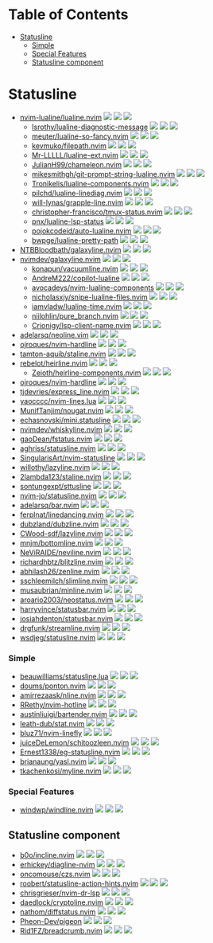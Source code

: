 # Table of Contents

<!-- toc -->

- [Statusline](#statusline)
    + [Simple](#simple)
    + [Special Features](#special-features)
  * [Statusline component](#statusline-component)

<!-- tocstop -->

# Statusline

- [nvim-lualine/lualine.nvim](https://github.com/nvim-lualine/lualine.nvim) ![](https://img.shields.io/github/stars/nvim-lualine/lualine.nvim) ![](https://img.shields.io/github/last-commit/nvim-lualine/lualine.nvim) ![](https://img.shields.io/github/commit-activity/y/nvim-lualine/lualine.nvim)
  - [Isrothy/lualine-diagnostic-message](https://github.com/Isrothy/lualine-diagnostic-message) ![](https://img.shields.io/github/stars/Isrothy/lualine-diagnostic-message) ![](https://img.shields.io/github/last-commit/Isrothy/lualine-diagnostic-message) ![](https://img.shields.io/github/commit-activity/y/Isrothy/lualine-diagnostic-message)
  - [meuter/lualine-so-fancy.nvim](https://github.com/meuter/lualine-so-fancy.nvim) ![](https://img.shields.io/github/stars/meuter/lualine-so-fancy.nvim) ![](https://img.shields.io/github/last-commit/meuter/lualine-so-fancy.nvim) ![](https://img.shields.io/github/commit-activity/y/meuter/lualine-so-fancy.nvim)
  - [kevmuko/filepath.nvim](https://github.com/kevmuko/filepath.nvim) ![](https://img.shields.io/github/stars/kevmuko/filepath.nvim) ![](https://img.shields.io/github/last-commit/kevmuko/filepath.nvim) ![](https://img.shields.io/github/commit-activity/y/kevmuko/filepath.nvim)
  - [Mr-LLLLL/lualine-ext.nvim](https://github.com/Mr-LLLLL/lualine-ext.nvim) ![](https://img.shields.io/github/stars/Mr-LLLLL/lualine-ext.nvim) ![](https://img.shields.io/github/last-commit/Mr-LLLLL/lualine-ext.nvim) ![](https://img.shields.io/github/commit-activity/y/Mr-LLLLL/lualine-ext.nvim)
  - [JulianH99/chameleon.nvim](https://github.com/JulianH99/chameleon.nvim) ![](https://img.shields.io/github/stars/JulianH99/chameleon.nvim) ![](https://img.shields.io/github/last-commit/JulianH99/chameleon.nvim) ![](https://img.shields.io/github/commit-activity/y/JulianH99/chameleon.nvim)
  - [mikesmithgh/git-prompt-string-lualine.nvim](https://github.com/mikesmithgh/git-prompt-string-lualine.nvim) ![](https://img.shields.io/github/stars/mikesmithgh/git-prompt-string-lualine.nvim) ![](https://img.shields.io/github/last-commit/mikesmithgh/git-prompt-string-lualine.nvim) ![](https://img.shields.io/github/commit-activity/y/mikesmithgh/git-prompt-string-lualine.nvim)
  - [Tronikelis/lualine-components.nvim](https://github.com/Tronikelis/lualine-components.nvim) ![](https://img.shields.io/github/stars/Tronikelis/lualine-components.nvim) ![](https://img.shields.io/github/last-commit/Tronikelis/lualine-components.nvim) ![](https://img.shields.io/github/commit-activity/y/Tronikelis/lualine-components.nvim)
  - [pilchd/lualine-linediag.nvim](https://github.com/pilchd/lualine-linediag.nvim) ![](https://img.shields.io/github/stars/pilchd/lualine-linediag.nvim) ![](https://img.shields.io/github/last-commit/pilchd/lualine-linediag.nvim) ![](https://img.shields.io/github/commit-activity/y/pilchd/lualine-linediag.nvim)
  - [will-lynas/grapple-line.nvim](https://github.com/will-lynas/grapple-line.nvim) ![](https://img.shields.io/github/stars/will-lynas/grapple-line.nvim) ![](https://img.shields.io/github/last-commit/will-lynas/grapple-line.nvim) ![](https://img.shields.io/github/commit-activity/y/will-lynas/grapple-line.nvim)
  - [christopher-francisco/tmux-status.nvim](https://github.com/christopher-francisco/tmux-status.nvim) ![](https://img.shields.io/github/stars/christopher-francisco/tmux-status.nvim) ![](https://img.shields.io/github/last-commit/christopher-francisco/tmux-status.nvim) ![](https://img.shields.io/github/commit-activity/y/christopher-francisco/tmux-status.nvim)
  - [pnx/lualine-lsp-status](https://github.com/pnx/lualine-lsp-status) ![](https://img.shields.io/github/stars/pnx/lualine-lsp-status) ![](https://img.shields.io/github/last-commit/pnx/lualine-lsp-status) ![](https://img.shields.io/github/commit-activity/y/pnx/lualine-lsp-status)
  - [pojokcodeid/auto-lualine.nvim](https://github.com/pojokcodeid/auto-lualine.nvim) ![](https://img.shields.io/github/stars/pojokcodeid/auto-lualine.nvim) ![](https://img.shields.io/github/last-commit/pojokcodeid/auto-lualine.nvim) ![](https://img.shields.io/github/commit-activity/y/pojokcodeid/auto-lualine.nvim)
  - [bwpge/lualine-pretty-path](https://github.com/bwpge/lualine-pretty-path) ![](https://img.shields.io/github/stars/bwpge/lualine-pretty-path) ![](https://img.shields.io/github/last-commit/bwpge/lualine-pretty-path) ![](https://img.shields.io/github/commit-activity/y/bwpge/lualine-pretty-path)
- [NTBBloodbath/galaxyline.nvim](https://github.com/NTBBloodbath/galaxyline.nvim) ![](https://img.shields.io/github/stars/NTBBloodbath/galaxyline.nvim) ![](https://img.shields.io/github/last-commit/NTBBloodbath/galaxyline.nvim) ![](https://img.shields.io/github/commit-activity/y/NTBBloodbath/galaxyline.nvim)
- [nvimdev/galaxyline.nvim](https://github.com/nvimdev/galaxyline.nvim) ![](https://img.shields.io/github/stars/nvimdev/galaxyline.nvim) ![](https://img.shields.io/github/last-commit/nvimdev/galaxyline.nvim) ![](https://img.shields.io/github/commit-activity/y/nvimdev/galaxyline.nvim)
  - [konapun/vacuumline.nvim](https://github.com/konapun/vacuumline.nvim) ![](https://img.shields.io/github/stars/konapun/vacuumline.nvim) ![](https://img.shields.io/github/last-commit/konapun/vacuumline.nvim) ![](https://img.shields.io/github/commit-activity/y/konapun/vacuumline.nvim)
  - [AndreM222/copilot-lualine](https://github.com/AndreM222/copilot-lualine) ![](https://img.shields.io/github/stars/AndreM222/copilot-lualine) ![](https://img.shields.io/github/last-commit/AndreM222/copilot-lualine) ![](https://img.shields.io/github/commit-activity/y/AndreM222/copilot-lualine)
  - [avocadeys/nvim-lualine-components](https://github.com/avocadeys/nvim-lualine-components) ![](https://img.shields.io/github/stars/avocadeys/nvim-lualine-components) ![](https://img.shields.io/github/last-commit/avocadeys/nvim-lualine-components) ![](https://img.shields.io/github/commit-activity/y/avocadeys/nvim-lualine-components)
  - [nicholasxjy/snipe-lualine-files.nvim](https://github.com/nicholasxjy/snipe-lualine-files.nvim) ![](https://img.shields.io/github/stars/nicholasxjy/snipe-lualine-files.nvim) ![](https://img.shields.io/github/last-commit/nicholasxjy/snipe-lualine-files.nvim) ![](https://img.shields.io/github/commit-activity/y/nicholasxjy/snipe-lualine-files.nvim)
  - [iamvladw/lualine-time.nvim](https://github.com/iamvladw/lualine-time.nvim) ![](https://img.shields.io/github/stars/iamvladw/lualine-time.nvim) ![](https://img.shields.io/github/last-commit/iamvladw/lualine-time.nvim) ![](https://img.shields.io/github/commit-activity/y/iamvladw/lualine-time.nvim)
  - [niilohlin/pure_branch.nvim](https://github.com/niilohlin/pure_branch.nvim) ![](https://img.shields.io/github/stars/niilohlin/pure_branch.nvim) ![](https://img.shields.io/github/last-commit/niilohlin/pure_branch.nvim) ![](https://img.shields.io/github/commit-activity/y/niilohlin/pure_branch.nvim)
  - [Crionigy/lsp-client-name.nvim](https://github.com/Crionigy/lsp-client-name.nvim) ![](https://img.shields.io/github/stars/Crionigy/lsp-client-name.nvim) ![](https://img.shields.io/github/last-commit/Crionigy/lsp-client-name.nvim) ![](https://img.shields.io/github/commit-activity/y/Crionigy/lsp-client-name.nvim)
- [adelarsq/neoline.vim](https://github.com/adelarsq/neoline.vim) ![](https://img.shields.io/github/stars/adelarsq/neoline.vim) ![](https://img.shields.io/github/last-commit/adelarsq/neoline.vim) ![](https://img.shields.io/github/commit-activity/y/adelarsq/neoline.vim)
- [ojroques/nvim-hardline](https://github.com/ojroques/nvim-hardline) ![](https://img.shields.io/github/stars/ojroques/nvim-hardline) ![](https://img.shields.io/github/last-commit/ojroques/nvim-hardline) ![](https://img.shields.io/github/commit-activity/y/ojroques/nvim-hardline)
- [tamton-aquib/staline.nvim](https://github.com/tamton-aquib/staline.nvim) ![](https://img.shields.io/github/stars/tamton-aquib/staline.nvim) ![](https://img.shields.io/github/last-commit/tamton-aquib/staline.nvim) ![](https://img.shields.io/github/commit-activity/y/tamton-aquib/staline.nvim)
- [rebelot/heirline.nvim](https://github.com/rebelot/heirline.nvim) ![](https://img.shields.io/github/stars/rebelot/heirline.nvim) ![](https://img.shields.io/github/last-commit/rebelot/heirline.nvim) ![](https://img.shields.io/github/commit-activity/y/rebelot/heirline.nvim)
  - [Zeioth/heirline-components.nvim](https://github.com/Zeioth/heirline-components.nvim) ![](https://img.shields.io/github/stars/Zeioth/heirline-components.nvim) ![](https://img.shields.io/github/last-commit/Zeioth/heirline-components.nvim) ![](https://img.shields.io/github/commit-activity/y/Zeioth/heirline-components.nvim)
- [ojroques/nvim-hardline](https://github.com/ojroques/nvim-hardline) ![](https://img.shields.io/github/stars/ojroques/nvim-hardline) ![](https://img.shields.io/github/last-commit/ojroques/nvim-hardline) ![](https://img.shields.io/github/commit-activity/y/ojroques/nvim-hardline)
- [tjdevries/express_line.nvim](https://github.com/tjdevries/express_line.nvim) ![](https://img.shields.io/github/stars/tjdevries/express_line.nvim) ![](https://img.shields.io/github/last-commit/tjdevries/express_line.nvim) ![](https://img.shields.io/github/commit-activity/y/tjdevries/express_line.nvim)
- [yaocccc/nvim-lines.lua](https://github.com/yaocccc/nvim-lines.lua) ![](https://img.shields.io/github/stars/yaocccc/nvim-lines.lua) ![](https://img.shields.io/github/last-commit/yaocccc/nvim-lines.lua) ![](https://img.shields.io/github/commit-activity/y/yaocccc/nvim-lines.lua)
- [MunifTanjim/nougat.nvim](https://github.com/MunifTanjim/nougat.nvim) ![](https://img.shields.io/github/stars/MunifTanjim/nougat.nvim) ![](https://img.shields.io/github/last-commit/MunifTanjim/nougat.nvim) ![](https://img.shields.io/github/commit-activity/y/MunifTanjim/nougat.nvim)
- [echasnovski/mini.statusline](https://github.com/echasnovski/mini.statusline) ![](https://img.shields.io/github/stars/echasnovski/mini.statusline) ![](https://img.shields.io/github/last-commit/echasnovski/mini.statusline) ![](https://img.shields.io/github/commit-activity/y/echasnovski/mini.statusline)
- [nvimdev/whiskyline.nvim](https://github.com/nvimdev/whiskyline.nvim) ![](https://img.shields.io/github/stars/nvimdev/whiskyline.nvim) ![](https://img.shields.io/github/last-commit/nvimdev/whiskyline.nvim) ![](https://img.shields.io/github/commit-activity/y/nvimdev/whiskyline.nvim)
- [gaoDean/fstatus.nvim](https://github.com/gaoDean/fstatus.nvim) ![](https://img.shields.io/github/stars/gaoDean/fstatus.nvim) ![](https://img.shields.io/github/last-commit/gaoDean/fstatus.nvim) ![](https://img.shields.io/github/commit-activity/y/gaoDean/fstatus.nvim)
- [aghriss/statusline.nvim](https://github.com/aghriss/statusline.nvim) ![](https://img.shields.io/github/stars/aghriss/statusline.nvim) ![](https://img.shields.io/github/last-commit/aghriss/statusline.nvim) ![](https://img.shields.io/github/commit-activity/y/aghriss/statusline.nvim)
- [SingularisArt/nvim-statusline](https://github.com/SingularisArt/nvim-statusline) ![](https://img.shields.io/github/stars/SingularisArt/nvim-statusline) ![](https://img.shields.io/github/last-commit/SingularisArt/nvim-statusline) ![](https://img.shields.io/github/commit-activity/y/SingularisArt/nvim-statusline)
- [willothy/lazyline.nvim](https://github.com/willothy/lazyline.nvim) ![](https://img.shields.io/github/stars/willothy/lazyline.nvim) ![](https://img.shields.io/github/last-commit/willothy/lazyline.nvim) ![](https://img.shields.io/github/commit-activity/y/willothy/lazyline.nvim)
- [2lambda123/staline.nvim](https://github.com/2lambda123/staline.nvim) ![](https://img.shields.io/github/stars/2lambda123/staline.nvim) ![](https://img.shields.io/github/last-commit/2lambda123/staline.nvim) ![](https://img.shields.io/github/commit-activity/y/2lambda123/staline.nvim)
- [sontungexpt/sttusline](https://github.com/sontungexpt/sttusline) ![](https://img.shields.io/github/stars/sontungexpt/sttusline) ![](https://img.shields.io/github/last-commit/sontungexpt/sttusline) ![](https://img.shields.io/github/commit-activity/y/sontungexpt/sttusline)
- [nvim-jo/statusline.nvim](https://github.com/nvim-jo/statusline.nvim) ![](https://img.shields.io/github/stars/nvim-jo/statusline.nvim) ![](https://img.shields.io/github/last-commit/nvim-jo/statusline.nvim) ![](https://img.shields.io/github/commit-activity/y/nvim-jo/statusline.nvim)
- [adelarsq/bar.nvim](https://github.com/adelarsq/bar.nvim) ![](https://img.shields.io/github/stars/adelarsq/bar.nvim) ![](https://img.shields.io/github/last-commit/adelarsq/bar.nvim) ![](https://img.shields.io/github/commit-activity/y/adelarsq/bar.nvim)
- [ferplnat/linedancing.nvim](https://github.com/ferplnat/linedancing.nvim) ![](https://img.shields.io/github/stars/ferplnat/linedancing.nvim) ![](https://img.shields.io/github/last-commit/ferplnat/linedancing.nvim) ![](https://img.shields.io/github/commit-activity/y/ferplnat/linedancing.nvim)
- [dubzland/dubzline.nvim](https://github.com/dubzland/dubzline.nvim) ![](https://img.shields.io/github/stars/dubzland/dubzline.nvim) ![](https://img.shields.io/github/last-commit/dubzland/dubzline.nvim) ![](https://img.shields.io/github/commit-activity/y/dubzland/dubzline.nvim)
- [CWood-sdf/lazyline.nvim](https://github.com/CWood-sdf/lazyline.nvim) ![](https://img.shields.io/github/stars/CWood-sdf/lazyline.nvim) ![](https://img.shields.io/github/last-commit/CWood-sdf/lazyline.nvim) ![](https://img.shields.io/github/commit-activity/y/CWood-sdf/lazyline.nvim)
- [mnjm/bottomline.nvim](https://github.com/mnjm/bottomline.nvim) ![](https://img.shields.io/github/stars/mnjm/bottomline.nvim) ![](https://img.shields.io/github/last-commit/mnjm/bottomline.nvim) ![](https://img.shields.io/github/commit-activity/y/mnjm/bottomline.nvim)
- [NeViRAIDE/neviline.nvim](https://github.com/NeViRAIDE/neviline.nvim) ![](https://img.shields.io/github/stars/NeViRAIDE/neviline.nvim) ![](https://img.shields.io/github/last-commit/NeViRAIDE/neviline.nvim) ![](https://img.shields.io/github/commit-activity/y/NeViRAIDE/neviline.nvim)
- [richardhbtz/blitzline.nvim](https://github.com/richardhbtz/blitzline.nvim) ![](https://img.shields.io/github/stars/richardhbtz/blitzline.nvim) ![](https://img.shields.io/github/last-commit/richardhbtz/blitzline.nvim) ![](https://img.shields.io/github/commit-activity/y/richardhbtz/blitzline.nvim)
- [abhilash26/zenline.nvim](https://github.com/abhilash26/zenline.nvim) ![](https://img.shields.io/github/stars/abhilash26/zenline.nvim) ![](https://img.shields.io/github/last-commit/abhilash26/zenline.nvim) ![](https://img.shields.io/github/commit-activity/y/abhilash26/zenline.nvim)
- [sschleemilch/slimline.nvim](https://github.com/sschleemilch/slimline.nvim) ![](https://img.shields.io/github/stars/sschleemilch/slimline.nvim) ![](https://img.shields.io/github/last-commit/sschleemilch/slimline.nvim) ![](https://img.shields.io/github/commit-activity/y/sschleemilch/slimline.nvim)
- [musaubrian/minline.nvim](https://github.com/musaubrian/minline.nvim) ![](https://img.shields.io/github/stars/musaubrian/minline.nvim) ![](https://img.shields.io/github/last-commit/musaubrian/minline.nvim) ![](https://img.shields.io/github/commit-activity/y/musaubrian/minline.nvim)
- [aroario2003/neostatus.nvim](https://github.com/aroario2003/neostatus.nvim) ![](https://img.shields.io/github/stars/aroario2003/neostatus.nvim) ![](https://img.shields.io/github/last-commit/aroario2003/neostatus.nvim) ![](https://img.shields.io/github/commit-activity/y/aroario2003/neostatus.nvim)
- [harryvince/statusbar.nvim](https://github.com/harryvince/statusbar.nvim) ![](https://img.shields.io/github/stars/harryvince/statusbar.nvim) ![](https://img.shields.io/github/last-commit/harryvince/statusbar.nvim) ![](https://img.shields.io/github/commit-activity/y/harryvince/statusbar.nvim)
- [josiahdenton/statusbar.nvim](https://github.com/josiahdenton/statusbar.nvim) ![](https://img.shields.io/github/stars/josiahdenton/statusbar.nvim) ![](https://img.shields.io/github/last-commit/josiahdenton/statusbar.nvim) ![](https://img.shields.io/github/commit-activity/y/josiahdenton/statusbar.nvim)
- [drgfunk/streamline.nvim](https://github.com/drgfunk/streamline.nvim) ![](https://img.shields.io/github/stars/drgfunk/streamline.nvim) ![](https://img.shields.io/github/last-commit/drgfunk/streamline.nvim) ![](https://img.shields.io/github/commit-activity/y/drgfunk/streamline.nvim)
- [wsdjeg/statusline.nvim](https://github.com/wsdjeg/statusline.nvim) ![](https://img.shields.io/github/stars/wsdjeg/statusline.nvim) ![](https://img.shields.io/github/last-commit/wsdjeg/statusline.nvim) ![](https://img.shields.io/github/commit-activity/y/wsdjeg/statusline.nvim)

### Simple

- [beauwilliams/statusline.lua](https://github.com/beauwilliams/statusline.lua) ![](https://img.shields.io/github/stars/beauwilliams/statusline.lua) ![](https://img.shields.io/github/last-commit/beauwilliams/statusline.lua) ![](https://img.shields.io/github/commit-activity/y/beauwilliams/statusline.lua)
- [doums/ponton.nvim](https://github.com/doums/ponton.nvim) ![](https://img.shields.io/github/stars/doums/ponton.nvim) ![](https://img.shields.io/github/last-commit/doums/ponton.nvim) ![](https://img.shields.io/github/commit-activity/y/doums/ponton.nvim)
- [amirrezaask/nline.nvim](https://github.com/amirrezaask/nline.nvim) ![](https://img.shields.io/github/stars/amirrezaask/nline.nvim) ![](https://img.shields.io/github/last-commit/amirrezaask/nline.nvim) ![](https://img.shields.io/github/commit-activity/y/amirrezaask/nline.nvim)
- [RRethy/nvim-hotline](https://github.com/RRethy/nvim-hotline) ![](https://img.shields.io/github/stars/RRethy/nvim-hotline) ![](https://img.shields.io/github/last-commit/RRethy/nvim-hotline) ![](https://img.shields.io/github/commit-activity/y/RRethy/nvim-hotline)
- [austinliuigi/bartender.nvim](https://github.com/austinliuigi/bartender.nvim) ![](https://img.shields.io/github/stars/austinliuigi/bartender.nvim) ![](https://img.shields.io/github/last-commit/austinliuigi/bartender.nvim) ![](https://img.shields.io/github/commit-activity/y/austinliuigi/bartender.nvim)
- [leath-dub/stat.nvim](https://github.com/leath-dub/stat.nvim) ![](https://img.shields.io/github/stars/leath-dub/stat.nvim) ![](https://img.shields.io/github/last-commit/leath-dub/stat.nvim) ![](https://img.shields.io/github/commit-activity/y/leath-dub/stat.nvim)
- [bluz71/nvim-linefly](https://github.com/bluz71/nvim-linefly) ![](https://img.shields.io/github/stars/bluz71/nvim-linefly) ![](https://img.shields.io/github/last-commit/bluz71/nvim-linefly) ![](https://img.shields.io/github/commit-activity/y/bluz71/nvim-linefly)
- [juiceDeLemon/schitoozleen.nvim](https://github.com/juiceDeLemon/schitoozleen.nvim) ![](https://img.shields.io/github/stars/juiceDeLemon/schitoozleen.nvim) ![](https://img.shields.io/github/last-commit/juiceDeLemon/schitoozleen.nvim) ![](https://img.shields.io/github/commit-activity/y/juiceDeLemon/schitoozleen.nvim)
- [Ernest1338/eg-statusline.nvim](https://github.com/Ernest1338/eg-statusline.nvim) ![](https://img.shields.io/github/stars/Ernest1338/eg-statusline.nvim) ![](https://img.shields.io/github/last-commit/Ernest1338/eg-statusline.nvim) ![](https://img.shields.io/github/commit-activity/y/Ernest1338/eg-statusline.nvim)
- [brianaung/yasl.nvim](https://github.com/brianaung/yasl.nvim) ![](https://img.shields.io/github/stars/brianaung/yasl.nvim) ![](https://img.shields.io/github/last-commit/brianaung/yasl.nvim) ![](https://img.shields.io/github/commit-activity/y/brianaung/yasl.nvim)
- [tkachenkosi/myline.nvim](https://github.com/tkachenkosi/myline.nvim) ![](https://img.shields.io/github/stars/tkachenkosi/myline.nvim) ![](https://img.shields.io/github/last-commit/tkachenkosi/myline.nvim) ![](https://img.shields.io/github/commit-activity/y/tkachenkosi/myline.nvim)

### Special Features

- [windwp/windline.nvim](https://github.com/windwp/windline.nvim) ![](https://img.shields.io/github/stars/windwp/windline.nvim) ![](https://img.shields.io/github/last-commit/windwp/windline.nvim) ![](https://img.shields.io/github/commit-activity/y/windwp/windline.nvim)

## Statusline component

- [b0o/incline.nvim](https://github.com/b0o/incline.nvim) ![](https://img.shields.io/github/stars/b0o/incline.nvim) ![](https://img.shields.io/github/last-commit/b0o/incline.nvim) ![](https://img.shields.io/github/commit-activity/y/b0o/incline.nvim)
- [erhickey/diagline-nvim](https://github.com/erhickey/diagline-nvim) ![](https://img.shields.io/github/stars/erhickey/diagline-nvim) ![](https://img.shields.io/github/last-commit/erhickey/diagline-nvim) ![](https://img.shields.io/github/commit-activity/y/erhickey/diagline-nvim)
- [oncomouse/czs.nvim](https://github.com/oncomouse/czs.nvim) ![](https://img.shields.io/github/stars/oncomouse/czs.nvim) ![](https://img.shields.io/github/last-commit/oncomouse/czs.nvim) ![](https://img.shields.io/github/commit-activity/y/oncomouse/czs.nvim)
- [roobert/statusline-action-hints.nvim](https://github.com/roobert/statusline-action-hints.nvim) ![](https://img.shields.io/github/stars/roobert/statusline-action-hints.nvim) ![](https://img.shields.io/github/last-commit/roobert/statusline-action-hints.nvim) ![](https://img.shields.io/github/commit-activity/y/roobert/statusline-action-hints.nvim)
- [chrisgrieser/nvim-dr-lsp](https://github.com/chrisgrieser/nvim-dr-lsp) ![](https://img.shields.io/github/stars/chrisgrieser/nvim-dr-lsp) ![](https://img.shields.io/github/last-commit/chrisgrieser/nvim-dr-lsp) ![](https://img.shields.io/github/commit-activity/y/chrisgrieser/nvim-dr-lsp)
- [daedlock/cryptoline.nvim](https://github.com/daedlock/cryptoline.nvim) ![](https://img.shields.io/github/stars/daedlock/cryptoline.nvim) ![](https://img.shields.io/github/last-commit/daedlock/cryptoline.nvim) ![](https://img.shields.io/github/commit-activity/y/daedlock/cryptoline.nvim)
- [nathom/diffstatus.nvim](https://github.com/nathom/diffstatus.nvim) ![](https://img.shields.io/github/stars/nathom/diffstatus.nvim) ![](https://img.shields.io/github/last-commit/nathom/diffstatus.nvim) ![](https://img.shields.io/github/commit-activity/y/nathom/diffstatus.nvim)
- [Pheon-Dev/pigeon](https://github.com/Pheon-Dev/pigeon) ![](https://img.shields.io/github/stars/Pheon-Dev/pigeon) ![](https://img.shields.io/github/last-commit/Pheon-Dev/pigeon) ![](https://img.shields.io/github/commit-activity/y/Pheon-Dev/pigeon)
- [Rid1FZ/breadcrumb.nvim](https://github.com/Rid1FZ/breadcrumb.nvim) ![](https://img.shields.io/github/stars/Rid1FZ/breadcrumb.nvim) ![](https://img.shields.io/github/last-commit/Rid1FZ/breadcrumb.nvim) ![](https://img.shields.io/github/commit-activity/y/Rid1FZ/breadcrumb.nvim)
